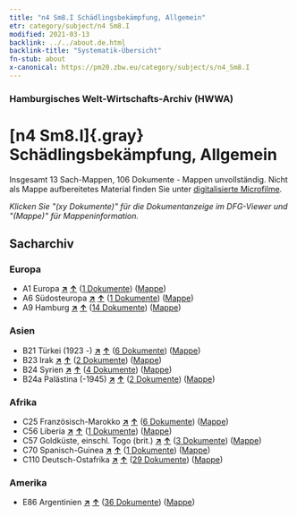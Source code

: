 ```yaml
---
title: "n4 Sm8.I Schädlingsbekämpfung, Allgemein"
etr: category/subject/n4 Sm8.I
modified: 2021-03-13
backlink: ../../about.de.html
backlink-title: "Systematik-Übersicht"
fn-stub: about
x-canonical: https://pm20.zbw.eu/category/subject/s/n4_Sm8.I
---
```


### Hamburgisches Welt-Wirtschafts-Archiv (HWWA)
# [n4 Sm8.I]{.gray}&#8201; Schädlingsbekämpfung, Allgemein&#160; 




Insgesamt 13 Sach-Mappen, 106 Dokumente - Mappen unvollständig.
Nicht als Mappe aufbereitetes Material finden Sie unter [digitalisierte Microfilme](/film/h1_sh.de.html).

_Klicken Sie "(xy Dokumente)" für die Dokumentanzeige im DFG-Viewer und "(Mappe)" für Mappeninformation._

## Sacharchiv




### Europa

- A1 Europa [**&nearr;**](../../../geo/i/140892/about.de.html "Europa (alle Mappen)") [**&uarr;**](../../../geo/about.de.html#A1 "Ländersystematik") (<a href="https://pm20.zbw.eu/dfgview/sh/140892,145056" title="über: Europa : Schädlingsbekämpfung, Allgemein" target="_blank">1 Dokumente</a>) ([Mappe](../../../../folder/sh/1408xx/140892/1450xx/145056/about.de.html))
- A6 Südosteuropa [**&nearr;**](../../../geo/i/140900/about.de.html "Südosteuropa (alle Mappen)") [**&uarr;**](../../../geo/about.de.html#A6 "Ländersystematik") (<a href="https://pm20.zbw.eu/dfgview/sh/140900,145056" title="über: Südosteuropa : Schädlingsbekämpfung, Allgemein" target="_blank">1 Dokumente</a>) ([Mappe](../../../../folder/sh/1409xx/140900/1450xx/145056/about.de.html))
- A9 Hamburg [**&nearr;**](../../../geo/i/140905/about.de.html "Hamburg (alle Mappen)") [**&uarr;**](../../../geo/about.de.html#A9 "Ländersystematik") (<a href="https://pm20.zbw.eu/dfgview/sh/140905,145056" title="über: Hamburg : Schädlingsbekämpfung, Allgemein" target="_blank">14 Dokumente</a>) ([Mappe](../../../../folder/sh/1409xx/140905/1450xx/145056/about.de.html))

### Asien

- B21 Türkei (1923 -) [**&nearr;**](../../../geo/i/141111/about.de.html "Türkei (1923 -) (alle Mappen)") [**&uarr;**](../../../geo/about.de.html#B21 "Ländersystematik") (<a href="https://pm20.zbw.eu/dfgview/sh/141111,145056" title="über: Türkei (1923 -) : Schädlingsbekämpfung, Allgemein" target="_blank">6 Dokumente</a>) ([Mappe](../../../../folder/sh/1411xx/141111/1450xx/145056/about.de.html))
- B23 Irak [**&nearr;**](../../../geo/i/141113/about.de.html "Irak (alle Mappen)") [**&uarr;**](../../../geo/about.de.html#B23 "Ländersystematik") (<a href="https://pm20.zbw.eu/dfgview/sh/141113,145056" title="über: Irak : Schädlingsbekämpfung, Allgemein" target="_blank">2 Dokumente</a>) ([Mappe](../../../../folder/sh/1411xx/141113/1450xx/145056/about.de.html))
- B24 Syrien [**&nearr;**](../../../geo/i/141114/about.de.html "Syrien (alle Mappen)") [**&uarr;**](../../../geo/about.de.html#B24 "Ländersystematik") (<a href="https://pm20.zbw.eu/dfgview/sh/141114,145056" title="über: Syrien : Schädlingsbekämpfung, Allgemein" target="_blank">4 Dokumente</a>) ([Mappe](../../../../folder/sh/1411xx/141114/1450xx/145056/about.de.html))
- B24a Palästina (-1945) [**&nearr;**](../../../geo/i/141115/about.de.html "Palästina (-1945) (alle Mappen)") [**&uarr;**](../../../geo/about.de.html#B24a "Ländersystematik") (<a href="https://pm20.zbw.eu/dfgview/sh/141115,145056" title="über: Palästina (-1945) : Schädlingsbekämpfung, Allgemein" target="_blank">2 Dokumente</a>) ([Mappe](../../../../folder/sh/1411xx/141115/1450xx/145056/about.de.html))

### Afrika

- C25 Französisch-Marokko [**&nearr;**](../../../geo/i/141358/about.de.html "Französisch-Marokko (alle Mappen)") [**&uarr;**](../../../geo/about.de.html#C25 "Ländersystematik") (<a href="https://pm20.zbw.eu/dfgview/sh/141358,145056" title="über: Französisch-Marokko : Schädlingsbekämpfung, Allgemein" target="_blank">6 Dokumente</a>) ([Mappe](../../../../folder/sh/1413xx/141358/1450xx/145056/about.de.html))
- C56 Liberia [**&nearr;**](../../../geo/i/141405/about.de.html "Liberia (alle Mappen)") [**&uarr;**](../../../geo/about.de.html#C56 "Ländersystematik") (<a href="https://pm20.zbw.eu/dfgview/sh/141405,145056" title="über: Liberia : Schädlingsbekämpfung, Allgemein" target="_blank">1 Dokumente</a>) ([Mappe](../../../../folder/sh/1414xx/141405/1450xx/145056/about.de.html))
- C57 Goldküste, einschl. Togo (brit.) [**&nearr;**](../../../geo/i/141406/about.de.html "Goldküste, einschl. Togo (brit.) (alle Mappen)") [**&uarr;**](../../../geo/about.de.html#C57 "Ländersystematik") (<a href="https://pm20.zbw.eu/dfgview/sh/141406,145056" title="über: Goldküste, einschl. Togo (brit.) : Schädlingsbekämpfung, Allgemein" target="_blank">3 Dokumente</a>) ([Mappe](../../../../folder/sh/1414xx/141406/1450xx/145056/about.de.html))
- C70 Spanisch-Guinea [**&nearr;**](../../../geo/i/141412/about.de.html "Spanisch-Guinea (alle Mappen)") [**&uarr;**](../../../geo/about.de.html#C70 "Ländersystematik") (<a href="https://pm20.zbw.eu/dfgview/sh/141412,145056" title="über: Spanisch-Guinea : Schädlingsbekämpfung, Allgemein" target="_blank">1 Dokumente</a>) ([Mappe](../../../../folder/sh/1414xx/141412/1450xx/145056/about.de.html))
- C110 Deutsch-Ostafrika [**&nearr;**](../../../geo/i/141471/about.de.html "Deutsch-Ostafrika (alle Mappen)") [**&uarr;**](../../../geo/about.de.html#C110 "Ländersystematik") (<a href="https://pm20.zbw.eu/dfgview/sh/141471,145056" title="über: Deutsch-Ostafrika : Schädlingsbekämpfung, Allgemein" target="_blank">29 Dokumente</a>) ([Mappe](../../../../folder/sh/1414xx/141471/1450xx/145056/about.de.html))

### Amerika

- E86 Argentinien [**&nearr;**](../../../geo/i/141692/about.de.html "Argentinien (alle Mappen)") [**&uarr;**](../../../geo/about.de.html#E86 "Ländersystematik") (<a href="https://pm20.zbw.eu/dfgview/sh/141692,145056" title="über: Argentinien : Schädlingsbekämpfung, Allgemein" target="_blank">36 Dokumente</a>) ([Mappe](../../../../folder/sh/1416xx/141692/1450xx/145056/about.de.html))


